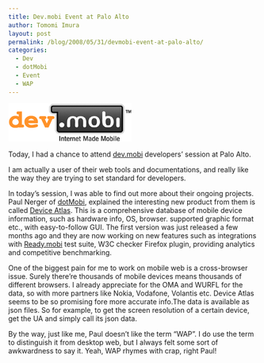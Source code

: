 ```yaml
---
title: Dev.mobi Event at Palo Alto
author: Tomomi Imura
layout: post
permalink: /blog/2008/05/31/devmobi-event-at-palo-alto/
categories:
  - Dev
  - dotMobi
  - Event
  - WAP
---
```

![dev.mobi][1]  

Today, I had a chance to attend <a href="http://dev.mobi/" target="_blank">dev.mobi</a> developers&#8217; session at Palo Alto. 

I am actually a user of their web tools and documentations, and really like the way they are trying to set standard for developers. 

In today&#8217;s session, I was able to find out more about their ongoing projects. Paul Nerger of <a href="http://mtld.mobi/" target="_blank">dotMobi</a>, explained the interesting new product from them is called <a href="http://deviceatlas.com/" target="_blank">Device Atlas</a>. This is a comprehensive database of mobile device information, such as hardware info, OS, browser. supported graphic format etc., with easy-to-follow GUI. The first version was just released a few months ago and they are now working on new features such as integrations with <a href="http://ready.mobi" target="_blank">Ready.mobi</a> test suite, W3C checker Firefox plugin, providing analytics and competitive benchmarking. 

One of the biggest pain for me to work on mobile web is a cross-browser issue. Surely there&#8217;re thousands of mobile devices means thousands of different browsers. I already appreciate for the OMA and WURFL for the data, so with more partners like Nokia, Vodafone, Volantis etc. Device Atlas seems to be so promising fore more accurate info.The data is available as json files. So for example, to get the screen resolution of a certain device, get the UA and simply call its json data. 

By the way, just like me, Paul doesn&#8217;t like the term &#8220;WAP&#8221;. I do use the term to distinguish it from desktop web, but I always felt some sort of awkwardness to say it. Yeah, WAP rhymes with crap, right Paul!

 [1]: /assets/images/wp-content/misc/dev_mobi.gif